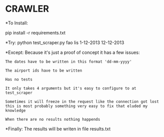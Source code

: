 CRAWLER
=======

*To Install:

pip install -r requirements.txt


*Try:
    python test_scraper.py fao lis 1-12-2013 12-12-2013


*Except:
    Because it's just a proof of concept it has a few issues:

    The dates have to be written in this format 'dd-mm-yyyy'

    The airport ids have to be written

    Has no tests

    It only takes 4 arguments but it's easy to configure to at test_scraper

    Sometimes it will freeze in the request like the connection got lost this is most probably something very easy to fix that eluded my knowledge

    When there are no results nothing happends


*Finally:
    The results will be writen in file results.txt

